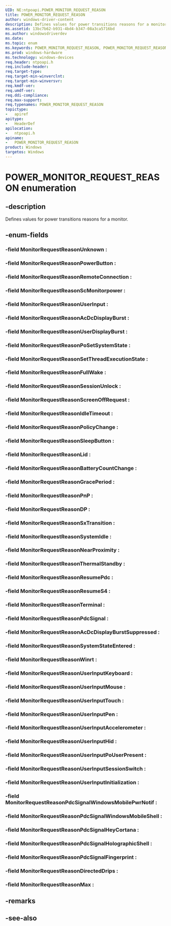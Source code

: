 ```yaml
---
UID: NE:ntpoapi.POWER_MONITOR_REQUEST_REASON
title: POWER_MONITOR_REQUEST_REASON
author: windows-driver-content
description: Defines values for power transitions reasons for a monitor.
ms.assetid: 13bc7b62-b931-4bd4-b347-08a3ca5716bd
ms.author: windowsdriverdev
ms.date: 
ms.topic: enum
ms.keywords: POWER_MONITOR_REQUEST_REASON, POWER_MONITOR_REQUEST_REASON, 
ms.prod: windows-hardware
ms.technology: windows-devices
req.header: ntpoapi.h
req.include-header:
req.target-type:
req.target-min-winverclnt:
req.target-min-winversvr:
req.kmdf-ver:
req.umdf-ver:
req.ddi-compliance:
req.max-support:
req.typenames: POWER_MONITOR_REQUEST_REASON
topictype: 
-	apiref
apitype: 
-	HeaderDef
apilocation: 
-	ntpoapi.h
apiname: 
-	POWER_MONITOR_REQUEST_REASON
product: Windows
targetos: Windows
---
```


# POWER_MONITOR_REQUEST_REASON enumeration

## -description

Defines values for power transitions reasons for a monitor.

## -enum-fields

### -field MonitorRequestReasonUnknown : 
### -field MonitorRequestReasonPowerButton : 
### -field MonitorRequestReasonRemoteConnection : 
### -field MonitorRequestReasonScMonitorpower : 
### -field MonitorRequestReasonUserInput : 
### -field MonitorRequestReasonAcDcDisplayBurst : 
### -field MonitorRequestReasonUserDisplayBurst : 
### -field MonitorRequestReasonPoSetSystemState : 
### -field MonitorRequestReasonSetThreadExecutionState : 
### -field MonitorRequestReasonFullWake : 
### -field MonitorRequestReasonSessionUnlock : 
### -field MonitorRequestReasonScreenOffRequest : 
### -field MonitorRequestReasonIdleTimeout : 
### -field MonitorRequestReasonPolicyChange : 
### -field MonitorRequestReasonSleepButton : 
### -field MonitorRequestReasonLid : 
### -field MonitorRequestReasonBatteryCountChange : 
### -field MonitorRequestReasonGracePeriod : 
### -field MonitorRequestReasonPnP : 
### -field MonitorRequestReasonDP : 
### -field MonitorRequestReasonSxTransition : 
### -field MonitorRequestReasonSystemIdle : 
### -field MonitorRequestReasonNearProximity : 
### -field MonitorRequestReasonThermalStandby : 
### -field MonitorRequestReasonResumePdc : 
### -field MonitorRequestReasonResumeS4 : 
### -field MonitorRequestReasonTerminal : 
### -field MonitorRequestReasonPdcSignal : 
### -field MonitorRequestReasonAcDcDisplayBurstSuppressed : 
### -field MonitorRequestReasonSystemStateEntered : 
### -field MonitorRequestReasonWinrt : 
### -field MonitorRequestReasonUserInputKeyboard : 
### -field MonitorRequestReasonUserInputMouse : 
### -field MonitorRequestReasonUserInputTouch : 
### -field MonitorRequestReasonUserInputPen : 
### -field MonitorRequestReasonUserInputAccelerometer : 
### -field MonitorRequestReasonUserInputHid : 
### -field MonitorRequestReasonUserInputPoUserPresent : 
### -field MonitorRequestReasonUserInputSessionSwitch : 
### -field MonitorRequestReasonUserInputInitialization : 
### -field MonitorRequestReasonPdcSignalWindowsMobilePwrNotif : 
### -field MonitorRequestReasonPdcSignalWindowsMobileShell : 
### -field MonitorRequestReasonPdcSignalHeyCortana : 
### -field MonitorRequestReasonPdcSignalHolographicShell : 
### -field MonitorRequestReasonPdcSignalFingerprint : 
### -field MonitorRequestReasonDirectedDrips :
### -field MonitorRequestReasonMax : 

## -remarks

## -see-also